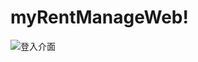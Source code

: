 # myRentManageWeb!

![登入介面](https://user-images.githubusercontent.com/101451523/175853275-68aac6ae-441a-4b2f-914f-f65c7e437086.png)
